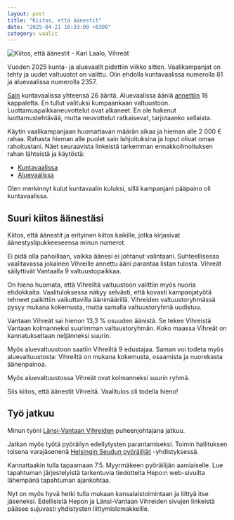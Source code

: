 ```yaml
---
layout: post
title: "Kiitos, että äänestit"
date: "2025-04-21 16:33:00 +0300"
category: vaalit
---
```


<img src="https://misc.karilaalo.fi/vihreat/kiitos-web-2025.png" 
    alt="Kiitos, että äänestit - Kari Laalo, Vihreät"
/>

Vuoden 2025 kunta- ja aluevaalit pidettiin viikko sitten. Vaalikampanjat on tehty ja uudet valtuustot on valittu. Olin ehdolla kuntavaalissa numerolla 81 ja aluevaalissa numerolla 2357.

[Sain](https://tulospalvelu.vaalit.fi/KV-2025/fi/ehdkutulos_092.html) kuntavaalissa yhteensä 26 ääntä. Aluevaalissa ääniä [annettiin](https://tulospalvelu.vaalit.fi/AV-2025/fi/ehdkutulos_04.html) 18 kappaletta. En tullut valituksi kumpaankaan valtuustoon. Luottamuspaikkaneuvottelut ovat alkaneet. En ole hakenut luottamustehtävää, mutta neuvottelut ratkaisevat, tarjotaanko sellaista.

Käytin vaalikampanjaan huomattavan määrän aikaa ja hieman alle 2&nbsp;000&nbsp;€ rahaa. Rahasta hieman alle puolet sain lahjoituksina ja loput olivat omaa rahoitustani. Näet seuraavista linkeistä tarkemman ennakkoilmoituksen rahan lähteistä ja käytöstä:
* [Kuntavaalissa](https://www.vaalirahoitusvalvonta.fi/fi/index/vaalirahoitus/ilmoituksetvaaleittain/kuntavaalit2025/092/0081/ennakkoilmoitus.html)
* [Aluevaalissa](https://www.vaalirahoitusvalvonta.fi/fi/index/vaalirahoitus/ilmoituksetvaaleittain/aluevaalit2025/04/2357/ennakkoilmoitus.html)

Olen merkinnyt kulut kuntavaalin kuluksi, sillä kampanjani pääpaino oli kuntavaalissa.

## Suuri kiitos äänestäsi

Kiitos, että äänestit ja erityinen kiitos kaikille, jotka kirjasivat äänestyslipukkeeseensa minun numerot.

Ei pidä olla pahoillaan, vaikka äänesi ei johtanut valintaani. Suhteellisessa vaalitavassa jokainen Vihreille annettu ääni parantaa listan tulosta. Vihreät säilyttivät Vantaalla 9 valtuustopaikkaa.

On hieno huomata, että Vihreiltä valtuustoon valittiin myös nuoria ehdokkaita. Vaalituloksessa näkyy selvästi, että kovasti kampanjatyötä tehneet palkittiin vaikuttavilla äänimäärillä. Vihreiden valtuustoryhmässä pysyy mukana kokemusta, mutta samalla valtuustoryhmä uudistuu.

Vantaan Vihreät sai hienon 13,3 % osuuden äänistä. Se tekee Vihreistä Vantaan kolmanneksi suurimman valtuustoryhmän. Koko maassa Vihreät on kannatukseltaan neljänneksi suurin.

Myös aluevaltuustoon saatiin Vihreiltä 9 edustajaa. Saman voi todeta myös aluevaltuustosta: Vihreiltä on mukana kokemusta, osaamista ja nuorekasta äänenpainoa.

Myös aluevaltuustossa Vihreät ovat kolmanneksi suurin ryhmä.

Siis kiitos, että äänestit Vihreitä. Vaalitulos oli todella hieno!

## Työ jatkuu

Minun työni [Länsi-Vantaan Vihreiden](https://lansivantaanvihreat.fi) puheenjohtajana jatkuu.

Jatkan myös työtä pyöräilyn edellytysten parantamiseksi. Toimin hallituksen toisena varajäsenenä [Helsingin Seudun pyöräilijät](https://hepo.fi) -yhdistyksessä.

Kannattaakin tulla tapaamaan 7.5. Myyrmäkeen pyöräilijän aamiaiselle. Lue tapahtuman järjestelyistä tarkentuvia tiedotteita Hepo:n web-sivuilta lähempänä tapahtuman ajankohtaa.

Nyt on myös hyvä hetki tulla mukaan kansalaistoimintaan ja liittyä itse jäseneksi. Edellisistä Hepon ja Länsi-Vantaan Vihreiden sivujen linkeistä pääsee sujuvasti yhdistysten liittymislomakkeille.